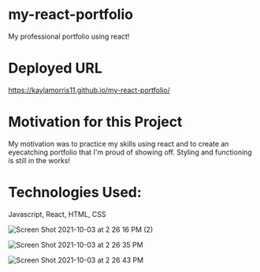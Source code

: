 # my-react-portfolio
My professional portfolio using react!
# Deployed URL
https://kaylamorris11.github.io/my-react-portfolio/
# Motivation for this Project
My motivation was to practice my skills using react and to create an eyecatching portfolio that I'm proud of showing off. Styling and functioning is still in the works!
# Technologies Used:
Javascript, React, HTML, CSS

![Screen Shot 2021-10-03 at 2 26 16 PM (2)](https://user-images.githubusercontent.com/78561316/135945293-eb1af859-ba99-4ad1-92b8-b18cdd064732.png)

![Screen Shot 2021-10-03 at 2 26 35 PM](https://user-images.githubusercontent.com/78561316/135945256-bea1fd6e-5d02-4f0b-9080-df7e1d3a2c60.png)

![Screen Shot 2021-10-03 at 2 26 43 PM](https://user-images.githubusercontent.com/78561316/135945332-ef75d34d-40b1-4ae1-94dd-e9ed1f83162e.png)

